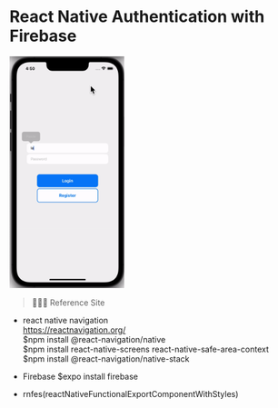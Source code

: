 # React Native Authentication with Firebase

<img src="./assets/FirebaseAuth.gif" width="40%">

> 🧑🏻‍💻 Reference Site

- react native navigation  
  https://reactnavigation.org/  
  $npm install @react-navigation/native  
  $npm install react-native-screens react-native-safe-area-context  
  $npm install @react-navigation/native-stack  

- Firebase
  $expo install firebase

- rnfes(reactNativeFunctionalExportComponentWithStyles)
